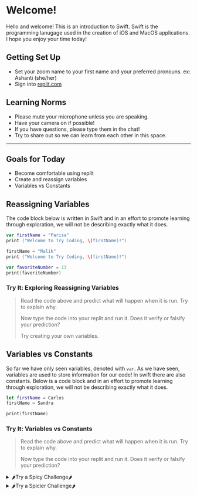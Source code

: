 # Welcome!
Hello and welcome! This is an introduction to Swift. Swift is the programming lanugage used in the creation of iOS and MacOS applications. I hope you enjoy your time today!

## Getting Set Up

 - Set your zoom name to your first name and your preferred pronouns. ex: Ashanti (she/her)
 - Sign into [replit.com](https://replit.com/~)
 
 ## Learning Norms
 
 - Please mute your microphone unless you are speaking.
 - Have your camera on if possible!
 - If you have questions, please type them in the chat!
 - Try to share out so we can learn from each other in this space.

---

## Goals for Today
- Become comfortable using replit
- Create and reassign variables
- Variables vs Constants




## Reassigning Variables

The code block below is written in Swift and in an effort to promote learning through exploration, we will not be describing exactly what it does.

```swift
var firstName = "Parisa"
print ("Welcome to Try Coding, \(firstName)!")

firstName = "Malik"
print ("Welcome to Try Coding, \(firstName)!")

var favoriteNumber = 13
print(favoriteNumber)
```

### Try It: Exploring Reassigning Variables
>Read the code above and predict what will happen when it is run. Try to explain why.
>
>Now type the code into your replit and run it. Does it verify or falsify your prediction?
>
>Try creating your own variables.


## Variables vs Constants
So far we have only seen variables, denoted with `var`. As we have seen, variables are used to store information for our code!  In swift there are also constants. Below is a code block and in an effort to promote learning through exploration, we will not be describing exactly what it does.

```swift
let firstName = Carlos
firstName = Sandra

print(firstName)
```
### Try It: Variables vs Constants
>Read the code above and predict what will happen when it is run. Try to explain why.
>
>Now type the code into your replit and run it. Does it verify or falsify your prediction?

<details>
<summary>🌶Try a Spicy Challenge🌶</summary>
<br>

Create variables and constants for various parts about you, such as your name, your hometown, your favorite color and food, and anything else you think someone would be interested to know about you. Think about which of these should be variables, and which should be constants. Try to come up with at least 8 constants and variables in total.

Print each of these using print() statements and inserting the variable or constant in the parentheses.
</details>


<details>
<summary>🌶Try a Spicier Challenge🌶</summary>
<br>
Create a constant called introduction. This should be a readable sentence or paragraph that includes all of the constants and variables you made and combines them into a single string.

Hints: You have already seen string interpolation once today, but you can also look up string interpolation in Swift to learn how to turn variables into text. Google is your friend here. 😉
</details>
